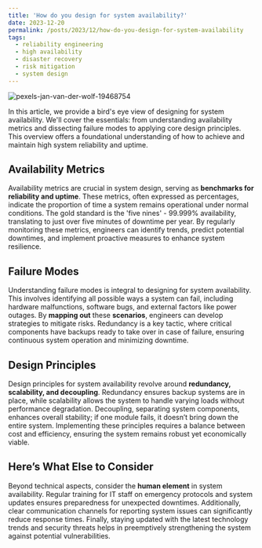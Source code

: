 ```yaml
---
title: 'How do you design for system availability?'
date: 2023-12-20
permalink: /posts/2023/12/how-do-you-design-for-system-availability
tags:
  - reliability engineering
  - high availability
  - disaster recovery
  - risk mitigation
  - system design
---
```

![pexels-jan-van-der-wolf-19468754](https://github.com/paraskevasleivadaros/paraskevasleivadaros.github.io/assets/16403754/539e53b6-e813-4668-bd5f-cf94fa99e30a)

In this article, we provide a bird's eye view of designing for system availability. We'll cover the essentials: from understanding availability metrics and dissecting failure modes to applying core design principles. This overview offers a foundational understanding of how to achieve and maintain high system reliability and uptime.

## Availability Metrics
Availability metrics are crucial in system design, serving as **benchmarks for reliability and uptime**. These metrics, often expressed as percentages, indicate the proportion of time a system remains operational under normal conditions. The gold standard is the 'five nines' - 99.999% availability, translating to just over five minutes of downtime per year. By regularly monitoring these metrics, engineers can identify trends, predict potential downtimes, and implement proactive measures to enhance system resilience.

## Failure Modes
Understanding failure modes is integral to designing for system availability. This involves identifying all possible ways a system can fail, including hardware malfunctions, software bugs, and external factors like power outages. By **mapping out** these **scenarios**, engineers can develop strategies to mitigate risks. Redundancy is a key tactic, where critical components have backups ready to take over in case of failure, ensuring continuous system operation and minimizing downtime.

## Design Principles
Design principles for system availability revolve around **redundancy, scalability, and decoupling**. Redundancy ensures backup systems are in place, while scalability allows the system to handle varying loads without performance degradation. Decoupling, separating system components, enhances overall stability; if one module fails, it doesn’t bring down the entire system. Implementing these principles requires a balance between cost and efficiency, ensuring the system remains robust yet economically viable.

## Here’s What Else to Consider
Beyond technical aspects, consider the **human element** in system availability. Regular training for IT staff on emergency protocols and system updates ensures preparedness for unexpected downtimes. Additionally, clear communication channels for reporting system issues can significantly reduce response times. Finally, staying updated with the latest technology trends and security threats helps in preemptively strengthening the system against potential vulnerabilities.
